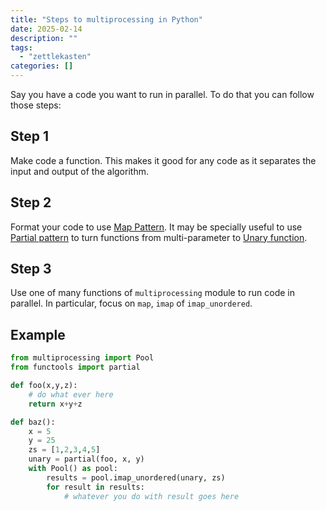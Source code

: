 ```yaml
---
title: "Steps to multiprocessing in Python"
date: 2025-02-14
description: ""
tags: 
  - "zettlekasten"
categories: []
---
```


Say you have a code you want to run in parallel. To do that you can follow those steps:
## Step 1
Make code a function. This makes it good for any code as it separates the input and output of the algorithm.
## Step 2
Format your code to use [Map Pattern](Map%20Pattern.md). It may be specially useful to use [Partial pattern](Partial%20pattern.md) to turn functions from multi-parameter to [Unary function](Unary%20function.md). 
## Step 3
Use one of many functions of `multiprocessing` module to run code in parallel. In particular, focus on `map`, `imap` of `imap_unordered`.
## Example
```python
from multiprocessing import Pool
from functools import partial

def foo(x,y,z):
	# do what ever here 
	return x+y+z

def baz():
	x = 5
	y = 25
	zs = [1,2,3,4,5]
	unary = partial(foo, x, y)
	with Pool() as pool:
		results = pool.imap_unordered(unary, zs)
		for result in results:
			# whatever you do with result goes here
```
